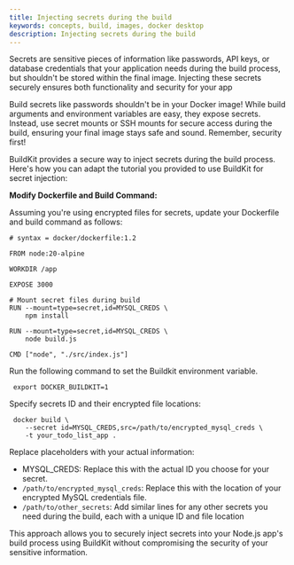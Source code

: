 ```yaml
---
title: Injecting secrets during the build
keywords: concepts, build, images, docker desktop
description: Injecting secrets during the build
---
```


Secrets are sensitive pieces of information like passwords, API keys, or database credentials that your application needs during the build process, but shouldn't be stored within the final image. Injecting these secrets securely ensures both functionality and security for your app

Build secrets like passwords shouldn't be in your Docker image! While build arguments and environment variables are easy, they expose secrets. Instead, use secret mounts or SSH mounts for secure access during the build, ensuring your final image stays safe and sound. Remember, security first!

BuildKit provides a secure way to inject secrets during the build process. Here's how you can adapt the tutorial you provided to use BuildKit for secret injection:

**Modify Dockerfile and Build Command:**

Assuming you're using encrypted files for secrets, update your Dockerfile and build command as follows:

```console
# syntax = docker/dockerfile:1.2

FROM node:20-alpine

WORKDIR /app

EXPOSE 3000

# Mount secret files during build
RUN --mount=type=secret,id=MYSQL_CREDS \
    npm install

RUN --mount=type=secret,id=MYSQL_CREDS \
    node build.js

CMD ["node", "./src/index.js"]
```


Run the following command to set the Buildkit environment variable.

```console
 export DOCKER_BUILDKIT=1
```

Specify secrets ID and their encrypted file locations:

```console
 docker build \
    --secret id=MYSQL_CREDS,src=/path/to/encrypted_mysql_creds \
    -t your_todo_list_app .
```

Replace placeholders with your actual information:



* MYSQL_CREDS: Replace this with the actual ID you choose for your secret.
* `/path/to/encrypted_mysql_creds`: Replace this with the location of your encrypted MySQL credentials file.
* `/path/to/other_secrets`: Add similar lines for any other secrets you need during the build, each with a unique ID and file location

This approach allows you to securely inject secrets into your Node.js app's build process using BuildKit without compromising the security of your sensitive information.
